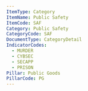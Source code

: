 ```yaml
---
ItemType: Category
ItemName: Public Safety
ItemCode: SAF
Category: Public Safety
CategoryCode: SAF
DocumentType: CategoryDetail
IndicatorCodes:
  - MURDER
  - CYBSEC
  - SECAPP
  - PRISON
Pillar: Public Goods
PillarCode: PG
---
```


